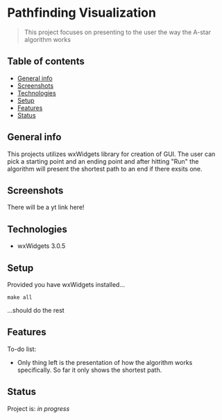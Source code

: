 # Pathfinding Visualization
> This project focuses on presenting to the user the way the A-star algorithm works

## Table of contents
* [General info](#general-info)
* [Screenshots](#screenshots)
* [Technologies](#technologies)
* [Setup](#setup)
* [Features](#features)
* [Status](#status)

## General info
This projects utilizes wxWidgets library for creation of GUI. The user can pick a starting point and an ending point and after hitting "Run" the algorithm will present the shortest path to an end if there exsits one.

## Screenshots
There will be a yt link here!

## Technologies
* wxWidgets 3.0.5

## Setup
Provided you have wxWidgets installed... 

`make all` 

...should do the rest

## Features
To-do list:
* Only thing left is the presentation of how the algorithm works specifically. So far it only shows the shortest path.

## Status
Project is: _in progress_
